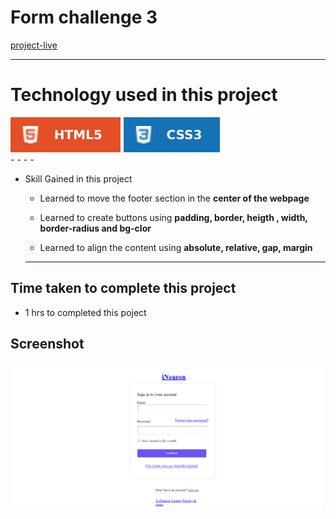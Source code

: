 # Form challenge 3 #
[project-live](https://formchallenge-03.netlify.app)
  - - - -
 # Technology used in this project #
  ![html](./images/html.svg) ![css](./images/css.svg)  
    - - - -
* Skill Gained in this project
  * Learned to move the footer section in the __center of the webpage__
  
  * Learned to create buttons using __padding, border, heigth , width, border-radius and bg-clor__
   * Learned to align the content using __absolute, relative, gap, margin__
   - - - -
 ## Time taken to complete this project ##
 *  1 hrs to completed this poject
 
 ## Screenshot ##
 
 ![picture](./images/screen.png)
 
